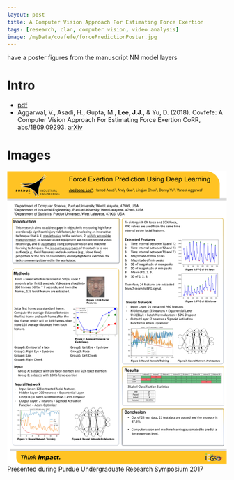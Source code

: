 ```yaml
---
layout: post
title: A Computer Vision Approach For Estimating Force Exertion
tags: [research, clan, computer vision, video analysis]
image: /myData/covfefe/forcePredictionPoster.jpg
---
```


have a poster
figures from the manuscript
NN model layers
# Intro
* [pdf](/myData/covfefe/1809.09293.pdf)
* Aggarwal, V., Asadi, H., Gupta, M., __Lee, J.J.__, & Yu, D. (2018). 
  Covfefe: A Computer Vision Approach For Estimating Force Exertion CoRR,
  abs/1809.09293. [arXiv](https://arxiv.org/abs/1809.09293)

# Images
![Presented Poster](/myData/covfefe/forcePredictionPoster.jpg)  
Presented during Purdue Undergraduate Research Symposium 2017
